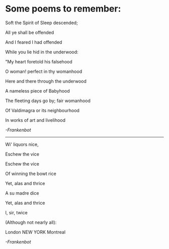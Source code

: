 # Some poems to remember: 

Soft the Spirit of Sleep descended;

All ye shall be offended

And I feared I had offended


While you lie hid in the underwood:

"My heart foretold his falsehood

O woman! perfect in thy womanhood

Here and there through the underwood

A nameless piece of Babyhood

The fleeting days go by; fair womanhood


Of Valdimagra or its neighbourhood

In works of art and livelihood

*-Frankenbot*

***

Wi' liquors nice,

Eschew the vice


Eschew the vice

Of winning the bowt rice

Yet, alas and thrice


A su madre dice

Yet, alas and thrice

I, sir, twice

(Although not nearly all):

London  NEW YORK  Montreal

*-Frankenbot*
